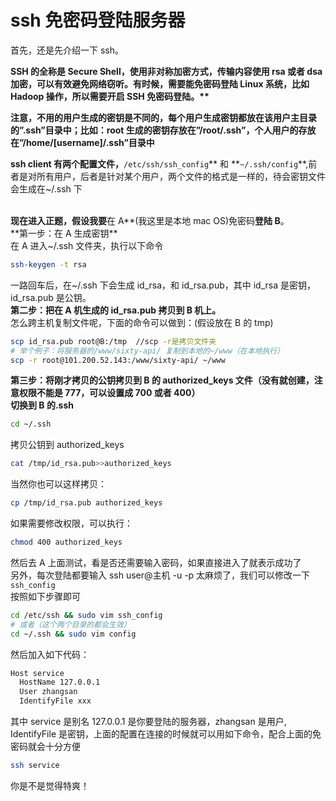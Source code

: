 # ssh 免密码登陆服务器

首先，还是先介绍一下 ssh。

**SSH 的全称是 Secure Shell，使用非对称加密方式，传输内容使用 rsa 或者 dsa 加密，可以有效避免网络窃听。有时候，需要能免密码登陆 Linux 系统，比如 Hadoop 操作，所以需要开启 SSH 免密码登陆。\*\***

**注意，不用的用户生成的密钥是不同的，每个用户生成密钥都放在该用户主目录的”.ssh”目录中；比如：root 生成的密钥存放在”/root/.ssh”，个人用户的存放在”/home/[username]/.ssh”目录中**

**ssh client 有两个配置文件，**`/etc/ssh/ssh_config`** 和 **`~/.ssh/config`\*\*,前者是对所有用户，后者是针对某个用户，两个文件的格式是一样的，待会密钥文件会生成在~/.ssh 下

**<br />现在进入正题，假设我要**在 A**(我这里是本地 mac OS)免密码**登陆 B**。<br />**第一步：在 A 生成密钥\*\*<br />在 A 进入~/.ssh 文件夹，执行以下命令

```bash
ssh-keygen -t rsa
```

一路回车后，在~/.ssh 下会生成 id_rsa，和 id_rsa.pub，其中 id_rsa 是密钥，id_rsa.pub 是公钥。<br />**第二步：把在 A 机生成的 id_rsa.pub 拷贝到 B 机上。**<br />怎么跨主机复制文件呢，下面的命令可以做到：(假设放在 B 的 tmp)

```bash
scp id_rsa.pub root@B:/tmp  //scp -r是拷贝文件夹
# 举个例子：将服务器的/www/sixty-api/ 复制到本地的~/www（在本地执行）
scp -r root@101.200.52.143:/www/sixty-api/ ~/www
```

**第三步：将刚才拷贝的公钥拷贝到 B 的 authorized_keys 文件（没有就创建，注意权限不能是 777，可以设置成 700 或者 400）**<br />**切换到 B 的.ssh**

```bash
cd ~/.ssh
```

拷贝公钥到 authorized_keys

```bash
cat /tmp/id_rsa.pub>>authorized_keys
```

当然你也可以这样拷贝：

```bash
cp /tmp/id_rsa.pub authorized_keys
```

如果需要修改权限，可以执行：

```bash
chmod 400 authorized_keys
```

然后去 A 上面测试，看是否还需要输入密码，如果直接进入了就表示成功了<br />另外，每次登陆都要输入 ssh user@主机 -u -p 太麻烦了，我们可以修改一下`ssh_config`<br />按照如下步骤即可<br />

```bash
cd /etc/ssh && sudo vim ssh_config
# 或者（这个两个目录的都会生效）
cd ~/.ssh && sudo vim config
```

然后加入如下代码：<br />

```bash
Host service
  HostName 127.0.0.1
  User zhangsan
  IdentifyFile xxx
```

其中 service 是别名 127.0.0.1 是你要登陆的服务器，zhangsan 是用户, IdentifyFile 是密钥，上面的配置在连接的时候就可以用如下命令，配合上面的免密码就会十分方便<br />

```bash
ssh service
```

你是不是觉得特爽！

